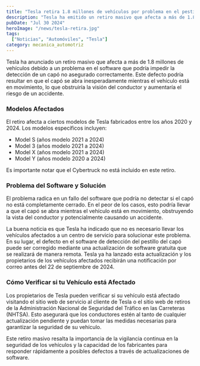 ```yaml
---
title: "Tesla retira 1.8 millones de vehículos por problema en el pestillo del capó"
description: "Tesla ha emitido un retiro masivo que afecta a más de 1.8 millones de modelos debido a un problema en el software que podría impedir la detección de un capó no asegurado correctamente."
pubDate: "Jul 30 2024"
heroImage: "/news/tesla-retira.jpg"
tags:
  ["Noticias", "Automóviles", "Tesla"]
category: mecanica_automotriz
---
```


Tesla ha anunciado un retiro masivo que afecta a más de 1.8 millones de vehículos debido a un problema en el software que podría impedir la detección de un capó no asegurado correctamente. Este defecto podría resultar en que el capó se abra inesperadamente mientras el vehículo está en movimiento, lo que obstruiría la visión del conductor y aumentaría el riesgo de un accidente.

### Modelos Afectados

El retiro afecta a ciertos modelos de Tesla fabricados entre los años 2020 y 2024. Los modelos específicos incluyen:

- Model S (años modelo 2021 a 2024)
- Model 3 (años modelo 2021 a 2024)
- Model X (años modelo 2021 a 2024)
- Model Y (años modelo 2020 a 2024)

Es importante notar que el Cybertruck no está incluido en este retiro.

### Problema del Software y Solución

El problema radica en un fallo del software que podría no detectar si el capó no está completamente cerrado. En el peor de los casos, esto podría llevar a que el capó se abra mientras el vehículo está en movimiento, obstruyendo la vista del conductor y potencialmente causando un accidente.

La buena noticia es que Tesla ha indicado que no es necesario llevar los vehículos afectados a un centro de servicio para solucionar este problema. En su lugar, el defecto en el software de detección del pestillo del capó puede ser corregido mediante una actualización de software gratuita que se realizará de manera remota. Tesla ya ha lanzado esta actualización y los propietarios de los vehículos afectados recibirán una notificación por correo antes del 22 de septiembre de 2024.

### Cómo Verificar si tu Vehículo está Afectado

Los propietarios de Tesla pueden verificar si su vehículo está afectado visitando el sitio web de servicio al cliente de Tesla o el sitio web de retiros de la Administración Nacional de Seguridad del Tráfico en las Carreteras (NHTSA). Esto asegurará que los conductores estén al tanto de cualquier actualización pendiente y puedan tomar las medidas necesarias para garantizar la seguridad de su vehículo.

Este retiro masivo resalta la importancia de la vigilancia continua en la seguridad de los vehículos y la capacidad de los fabricantes para responder rápidamente a posibles defectos a través de actualizaciones de software.